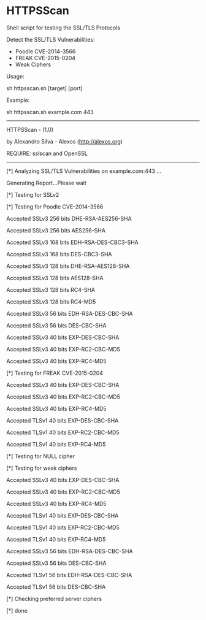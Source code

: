 # HTTPSScan
Shell script for testing the SSL/TLS Protocols

Detect the SSL/TLS Vulnerabilities:

* Poodle CVE-2014-3566
* FREAK CVE-2015-0204
* Weak Ciphers

Usage:

sh httpsscan.sh [target] [port]

Example:

sh httpsscan.sh example.com 443

-------------------------------------------------

HTTPSScan - (1.0)

by Alexandro Silva - Alexos (http://alexos.org)

REQUIRE: sslscan and OpenSSL

-------------------------------------------------

[*] Analyzing SSL/TLS Vulnerabilities on example.com:443 ...

Generating Report...Please wait

[*] Testing for SSLv2

[*] Testing for Poodle CVE-2014-3566

 Accepted  SSLv3  256 bits  DHE-RSA-AES256-SHA
 
 Accepted  SSLv3  256 bits  AES256-SHA
 
 Accepted  SSLv3  168 bits  EDH-RSA-DES-CBC3-SHA
 
 Accepted  SSLv3  168 bits  DES-CBC3-SHA
 
 Accepted  SSLv3  128 bits  DHE-RSA-AES128-SHA
 
 Accepted  SSLv3  128 bits  AES128-SHA
 
 Accepted  SSLv3  128 bits  RC4-SHA
 
 Accepted  SSLv3  128 bits  RC4-MD5
 
 Accepted  SSLv3  56 bits   EDH-RSA-DES-CBC-SHA
 
 Accepted  SSLv3  56 bits   DES-CBC-SHA
 
 Accepted  SSLv3  40 bits   EXP-DES-CBC-SHA
 
 Accepted  SSLv3  40 bits   EXP-RC2-CBC-MD5
 
 Accepted  SSLv3  40 bits   EXP-RC4-MD5

[*] Testing for FREAK CVE-2015-0204

Accepted  SSLv3  40 bits   EXP-DES-CBC-SHA

Accepted  SSLv3  40 bits   EXP-RC2-CBC-MD5

Accepted  SSLv3  40 bits   EXP-RC4-MD5

Accepted  TLSv1  40 bits   EXP-DES-CBC-SHA

Accepted  TLSv1  40 bits   EXP-RC2-CBC-MD5

Accepted  TLSv1  40 bits   EXP-RC4-MD5

[*] Testing for NULL cipher


[*] Testing for weak ciphers

Accepted  SSLv3  40 bits   EXP-DES-CBC-SHA

Accepted  SSLv3  40 bits   EXP-RC2-CBC-MD5

Accepted  SSLv3  40 bits   EXP-RC4-MD5

Accepted  TLSv1  40 bits   EXP-DES-CBC-SHA

Accepted  TLSv1  40 bits   EXP-RC2-CBC-MD5

Accepted  TLSv1  40 bits   EXP-RC4-MD5

Accepted  SSLv3  56 bits   EDH-RSA-DES-CBC-SHA

Accepted  SSLv3  56 bits   DES-CBC-SHA

Accepted  TLSv1  56 bits   EDH-RSA-DES-CBC-SHA

Accepted  TLSv1  56 bits   DES-CBC-SHA

[*] Checking preferred server ciphers

[*] done
